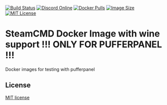 [![Build Status](https://github.com/steamcmd/docker/actions/workflows/build.yml/badge.svg)](https://github.com/steamcmd/docker/actions)
[![Discord Online](https://img.shields.io/discord/1158000498952126464.svg)](https://discord.goover.dev)
[![Docker Pulls](https://img.shields.io/docker/pulls/goover/steamcmd-wine.svg)](https://hub.docker.com/r/goover/steamcmd-wine)
[![Image Size](https://img.shields.io/docker/image-size/goover/steamcmd-wine/latest.svg)](https://hub.docker.com/r/goover/steamcmd-wine)
[![MIT License](https://img.shields.io/badge/license-MIT-blue.svg)](LICENSE)

# SteamCMD Docker Image with wine support !!! ONLY FOR PUFFERPANEL !!!
Docker images for testing with pufferpanel

## License

[MIT license](LICENSE)
